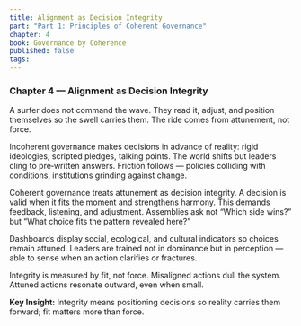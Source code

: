 ```yaml
---
title: Alignment as Decision Integrity
part: "Part 1: Principles of Coherent Governance"
chapter: 4
book: Governance by Coherence
published: false
tags:
---
```

### Chapter 4 — Alignment as Decision Integrity

A surfer does not command the wave. They read it, adjust, and position themselves so the swell carries them. The ride comes from attunement, not force.

Incoherent governance makes decisions in advance of reality: rigid ideologies, scripted pledges, talking points. The world shifts but leaders cling to pre‑written answers. Friction follows — policies colliding with conditions, institutions grinding against change.

Coherent governance treats attunement as decision integrity. A decision is valid when it fits the moment and strengthens harmony. This demands feedback, listening, and adjustment. Assemblies ask not “Which side wins?” but “What choice fits the pattern revealed here?”

Dashboards display social, ecological, and cultural indicators so choices remain attuned. Leaders are trained not in dominance but in perception — able to sense when an action clarifies or fractures.

Integrity is measured by fit, not force. Misaligned actions dull the system. Attuned actions resonate outward, even when small.

**Key Insight:** Integrity means positioning decisions so reality carries them forward; fit matters more than force.